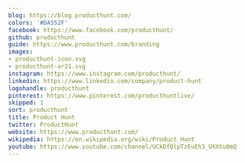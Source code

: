 ```yaml
---
blog: https://blog.producthunt.com/
colors: '#DA552F'
facebook: https://www.facebook.com/producthunt/
github: producthunt
guide: https://www.producthunt.com/branding
images:
- producthunt-icon.svg
- producthunt-ar21.svg
instagram: https://www.instagram.com/producthunt/
linkedin: https://www.linkedin.com/company/product-hunt
logohandle: producthunt
pinterest: https://www.pinterest.com/producthuntlive/
skipped: 1
sort: producthunt
title: Product Hunt
twitter: ProductHunt
website: https://www.producthunt.com/
wikipedia: https://en.wikipedia.org/wiki/Product_Hunt
youtube: https://www.youtube.com/channel/UCkDfQlpTzEuEh3_UXXtu0mQ
---
```

